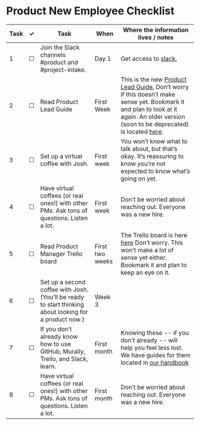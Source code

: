 Product New Employee Checklist
=========================


<table>
  <thead> 
    <tr> 
      <th scope="col">Task</th> 
      <th scope="col">&#10003;</th>
      <th scope="col">Task</th>
      <th scope="col">When</th>
      <th scope="col">Where the information lives / notes</th>
    </tr>
  </thead>
    <tr>
    <td scope="row">1</td> 
    <td>&#9744;</td>
    <td>Join the Slack channels #product and #project-intake.</td>
    <td>Day 1</td>
    <td>Get access to <a href="https://handbook.18f.gov/slack/">slack.</a></td>
  </tr>
  <tr>
    <td scope="row">2</td> 
    <td>&#9744;</td>
    <td>Read Product Lead Guide</td>
    <td>First Week</td>
    <td>This is the new <a href="https://github.com/18F/product-guide">Product Lead Guide.</a>  Don’t worry if this doesn’t make sense yet. Bookmark it and plan to look at it again.  An older version (soon to be deprecated) is located <a href="https://docs.google.com/document/d/1Jr_Bizbp4UjbINqglP86bElSWWI4XWrt7fVbFqlqNEM/edit#heading=h.j9qo16r47si9">here</a>.  </td>
   </tr>
  <tr>
    <td scope="row">3</td> 
    <td>&#9744;</td>
    <td>Set up a virtual coffee with Josh. </td>
    <td>First week</td>
    <td>You won’t know what to talk about, but that’s okay. It’s reassuring to know you’re not expected to know what’s going on yet.</td>
    </tr>
  <tr>
    <td scope="row">4</td> 
    <td>&#9744;</td>
    <td>Have virtual coffees (or real ones!) with other PMs. Ask tons of questions. Listen a lot.</td>
    <td>First week</td>
    <td>Don’t be worried about reaching out. Everyone was a new hire. </td>
  </tr>
  <tr>
    <td scope="row">5</td> 
    <td>&#9744;</td>
    <td>Read Product Manager Trello board</td>
    <td>First two weeks</td>
    <td>The Trello board is here <a href="https://trello.com/b/9HJTqrjP/18f-pm-guide">here</a> Don’t worry. This won’t make a lot of sense yet either. Bookmark it and plan to keep an eye on it. </td>
  </tr>
    <tr>
    <td scope="row">6</td> 
    <td>&#9744;</td>
    <td>Set up a second coffee with Josh. (You’ll be ready to start thinking about looking for a product now.)</td>
    <td>Week 3</td>
    <td></td>
  </tr>
  <tr>
    <td scope="row">7</td> 
    <td>&#9744;</td>
    <td>If you don’t already know how to use GitHub, Murally, Trello, and Slack, learn.</td>
    <td>First month</td>
    <td>Knowing these -- if you don’t already -- will help you feel less lost. We have guides for them located in 
      <a href= "https://handbook.18f.gov">our handbook</a></td>
  </tr>
    <tr>
    <td scope="row">8</td> 
    <td>&#9744;</td>
    <td>Have virtual coffees (or real ones!) with other PMs. Ask tons of questions. Listen a lot.</td>
    <td>First month</td>
    <td>Don’t be worried about reaching out. Everyone was a new hire. </td>
  </tr>
</table>
